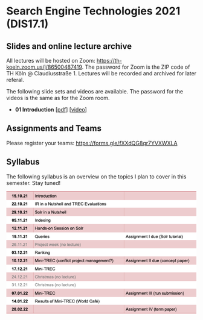 # Search Engine Technologies 2021 (DIS17.1)

## Slides and online lecture archive

All lectures will be hosted on Zoom: https://th-koeln.zoom.us/j/86500487419. The password for Zoom is the ZIP code of TH Köln @ Claudiusstraße 1. Lectures will be recorded and archived for later referal.

The following slide sets and videos are available. The password for the videos is the same as for the Zoom room.

* **01 Introduction** [[pdf]](slides/DIS17-01-introduction.pdf) [[video]](https://th-koeln.sciebo.de/s/zkxwDLmIf3RnFsL)

## Assignments and Teams

Please register your teams: https://forms.gle/fXXdQG8qr7YVXWXLA 

## Syllabus

The following syllabus is an overview on the topics I plan to cover in this semester. Stay tuned!

![syllabus](syllabus.png)
